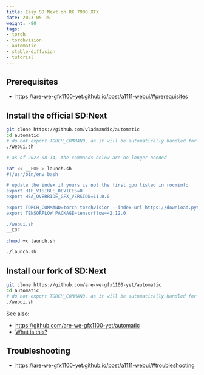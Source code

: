 ```yaml
---
title: Easy SD:Next on RX 7900 XTX
date: 2023-05-15
weight: -80
tags:
- torch
- torchvision
- automatic
- stable-diffusion
- tutorial
---
```


## Prerequisites

* https://are-we-gfx1100-yet.github.io/post/a1111-webui/#prerequisites

## Install the official SD:Next

```bash
git clone https://github.com/vladmandic/automatic
cd automatic
# do not export TORCH_COMMAND, as it will be automatically handled for navi 3x
./webui.sh

# as of 2023-08-14, the commands below are no longer needed

cat << __EOF > launch.sh
#!/usr/bin/env bash

# update the index if yours is not the first gpu listed in rocminfo
export HIP_VISIBLE_DEVICES=0
export HSA_OVERRIDE_GFX_VERSION=11.0.0

export TORCH_COMMAND=torch torchvision --index-url https://download.pytorch.org/whl/rocm5.6
export TENSORFLOW_PACKAGE=tensorflow==2.12.0

./webui.sh
__EOF

chmod +x launch.sh

./launch.sh
```

## Install our fork of SD:Next

```bash
git clone https://github.com/are-we-gfx1100-yet/automatic
cd automatic
# do not export TORCH_COMMAND, as it will be automatically handled for navi 3x
./webui.sh
```

See also:

* https://github.com/are-we-gfx1100-yet/automatic
* [What is this?](https://github.com/are-we-gfx1100-yet/automatic/discussions/1)

## Troubleshooting

* https://are-we-gfx1100-yet.github.io/post/a1111-webui/#troubleshooting
